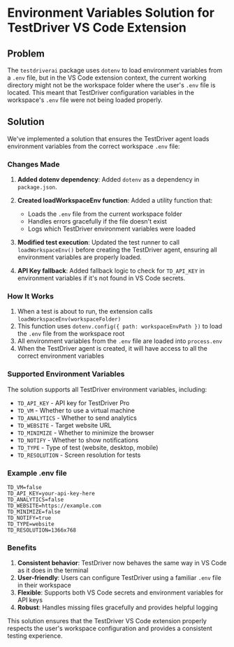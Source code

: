 # Environment Variables Solution for TestDriver VS Code Extension

## Problem
The `testdriverai` package uses `dotenv` to load environment variables from a `.env` file, but in the VS Code extension context, the current working directory might not be the workspace folder where the user's `.env` file is located. This meant that TestDriver configuration variables in the workspace's `.env` file were not being loaded properly.

## Solution
We've implemented a solution that ensures the TestDriver agent loads environment variables from the correct workspace `.env` file:

### Changes Made

1. **Added dotenv dependency**: Added `dotenv` as a dependency in `package.json`.

2. **Created loadWorkspaceEnv function**: Added a utility function that:
   - Loads the `.env` file from the current workspace folder
   - Handles errors gracefully if the file doesn't exist
   - Logs which TestDriver environment variables were loaded

3. **Modified test execution**: Updated the test runner to call `loadWorkspaceEnv()` before creating the TestDriver agent, ensuring all environment variables are properly loaded.

4. **API Key fallback**: Added fallback logic to check for `TD_API_KEY` in environment variables if it's not found in VS Code secrets.

### How It Works

1. When a test is about to run, the extension calls `loadWorkspaceEnv(workspaceFolder)`
2. This function uses `dotenv.config({ path: workspaceEnvPath })` to load the `.env` file from the workspace root
3. All environment variables from the `.env` file are loaded into `process.env`
4. When the TestDriver agent is created, it will have access to all the correct environment variables

### Supported Environment Variables

The solution supports all TestDriver environment variables, including:

- `TD_API_KEY` - API key for TestDriver Pro
- `TD_VM` - Whether to use a virtual machine
- `TD_ANALYTICS` - Whether to send analytics
- `TD_WEBSITE` - Target website URL
- `TD_MINIMIZE` - Whether to minimize the browser
- `TD_NOTIFY` - Whether to show notifications
- `TD_TYPE` - Type of test (website, desktop, mobile)
- `TD_RESOLUTION` - Screen resolution for tests

### Example .env file

```env
TD_VM=false
TD_API_KEY=your-api-key-here
TD_ANALYTICS=false
TD_WEBSITE=https://example.com
TD_MINIMIZE=false
TD_NOTIFY=true
TD_TYPE=website
TD_RESOLUTION=1366x768
```

### Benefits

1. **Consistent behavior**: TestDriver now behaves the same way in VS Code as it does in the terminal
2. **User-friendly**: Users can configure TestDriver using a familiar `.env` file in their workspace
3. **Flexible**: Supports both VS Code secrets and environment variables for API keys
4. **Robust**: Handles missing files gracefully and provides helpful logging

This solution ensures that the TestDriver VS Code extension properly respects the user's workspace configuration and provides a consistent testing experience.
